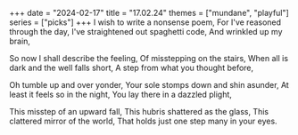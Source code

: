 +++
date = "2024-02-17"
title = "17.02.24"
themes = ["mundane", "playful"]
series = ["picks"]
+++
I wish to write a nonsense poem,
For I've reasoned through the day,
I've straightened out spaghetti code,
And wrinkled up my brain,

So now I shall describe the feeling,
Of misstepping on the stairs,
When all is dark and the well falls short,
A step from what you thought before,

Oh tumble up and over yonder,
Your sole stomps down and shin asunder,
At least it feels so in the night,
You lay there in a dazzled plight,

This misstep of an upward fall,
This hubris shattered as the glass,
This clattered mirror of the world,
That holds just one step many in your eyes.
